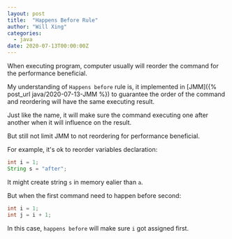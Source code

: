 ```yaml
---
layout: post
title:  "Happens Before Rule"
author: "Will Xing"
categories:
  - java
date: 2020-07-13T00:00:00Z
---
```


When executing program, computer usually will reorder the command for the performance beneficial.

My understanding of `Happens before` rule is, it implemented in [JMM]({% post_url java/2020-07-13-JMM %}) to guarantee the order of the command and reordering will have the same executing result.

Just like the name, it will make sure the command executing one after another when it will influence on the result.

But still not limit JMM to not reordering for performance beneficial.

For example, it's ok to reorder variables declaration:

```java
int i = 1;
String s = "after";
```

It might create string `s` in memory ealier than `a`.

But when the first command need to happen before second:

```java
int i = 1;
int j = i + 1;
```

In this case, `happens before` will make sure `i` got assigned first.
